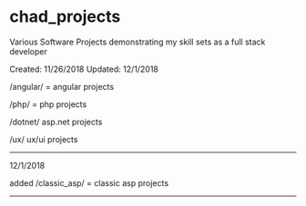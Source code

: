 # chad_projects
Various Software Projects demonstrating my skill sets as a full stack developer

Created: 11/26/2018
Updated: 12/1/2018

/angular/ = angular projects

/php/ = php projects

/dotnet/ asp.net projects

/ux/ ux/ui projects

---------------------------------------------------
12/1/2018

added /classic_asp/ = classic asp projects

---------------------------------------------------
